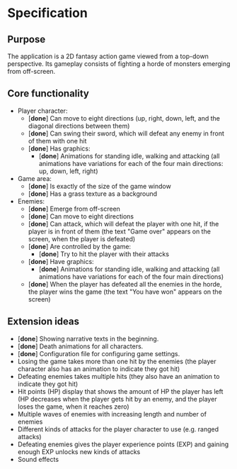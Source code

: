 # Specification

## Purpose

The application is a 2D fantasy action game viewed from a top-down perspective. Its gameplay consists of fighting a horde of monsters emerging from off-screen.

## Core functionality

- Player character:
  - [**done**] Can move to eight directions (up, right, down, left, and the diagonal directions between them)
  - [**done**] Can swing their sword, which will defeat any enemy in front of them with one hit
  - [**done**] Has graphics:
    - [**done**] Animations for standing idle, walking and attacking (all animations have variations for each of the four main directions: up, down, left, right)
- Game area:
  - [**done**] Is exactly of the size of the game window
  - [**done**] Has a grass texture as a background
- Enemies:
  - [**done**] Emerge from off-screen
  - [**done**] Can move to eight directions
  - [**done**] Can attack, which will defeat the player with one hit, if the player is in front of them (the text "Game over" appears on the screen, when the player is defeated)
  - [**done**] Are controlled by the game:
    - [**done**] Try to hit the player with their attacks
  - [**done**] Have graphics:
    - [**done**] Animations for standing idle, walking and attacking (all animations have variations for each of the four main directions)
  - [**done**] When the player has defeated all the enemies in the horde, the player wins the game (the text "You have won" appears on the screen)

## Extension ideas

- [**done**] Showing narrative texts in the beginning.
- [**done**] Death animations for all characters.
- [**done**] Configuration file for configuring game settings.
- Losing the game takes more than one hit by the enemies (the player character also has an animation to indicate they got hit)
- Defeating enemies takes multiple hits (they also have an animation to indicate they got hit)
- Hit points (HP) display that shows the amount of HP the player has left (HP decreases when the player gets hit by an enemy, and the player loses the game, when it reaches zero)
- Multiple waves of enemies with increasing length and number of enemies
- Different kinds of attacks for the player character to use (e.g. ranged attacks)
- Defeating enemies gives the player experience points (EXP) and gaining enough EXP unlocks new kinds of attacks
- Sound effects
